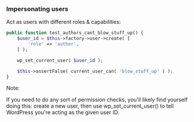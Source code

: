 ### Impersonating users <!-- .element: class="wordpress-icon" -->

Act as users with different roles & capabilities:

```php
public function test_authors_cant_blow_stuff_up() {
    $user_id = $this->factory->user->create( [
        'role' => 'author',
    ] );

    wp_set_current_user( $user_id );

    $this->assertFalse( current_user_can( 'blow_stuff_up' ) );
}
```

Note:

If you need to do any sort of permission checks, you'll likely find yourself doing this: create a new user, then use wp_set_current_user() to tell WordPress you're acting as the given user ID.
